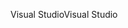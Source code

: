 <span data-ttu-id="44612-101">Visual Studio</span><span class="sxs-lookup"><span data-stu-id="44612-101">Visual Studio</span></span>